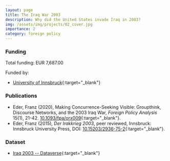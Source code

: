 ```yaml
---
layout: page
title: The Iraq War 2003
description: Why did the United States invade Iraq in 2003?
img: /assets/img/projects/02_cover.jpg
importance: 2
category: foreign policy
---
```


### Funding

Total funding: EUR 7,687.00

Funded by:
- [University of Innsbruck](https://www.uibk.ac.at/){:target="\_blank"}


### Publications

- Eder, Franz (2020), Making Concurrence-Seeking Visible: Groupthink, Discourse Networks, and the 2003 Iraq War, *Foreign Policy Analysis*  15(1), 21-42. [10.1093/fpa/orx009](https://doi.org/10.1093/fpa/orx009){:target="\_blank"}.
- Eder, Franz (2015), *Der Irakkrieg 2003*, peer reviewed, Innsbruck: Innsbruck University Press, DOI: [10.15203/2936-75-2](http://www.uibk.ac.at/iup/buch_pdfs/irakkrieg_2003.pdf){:target="\_blank"}.

### Dataset

- [Iraq 2003 -- Dataverse](https://dataverse.harvard.edu/dataverse/IraqWar2003){:target="\_blank"}